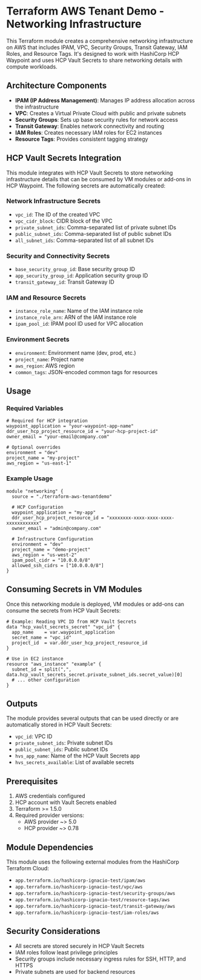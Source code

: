 # Terraform AWS Tenant Demo - Networking Infrastructure

This Terraform module creates a comprehensive networking infrastructure on AWS that includes IPAM, VPC, Security Groups, Transit Gateway, IAM Roles, and Resource Tags. It's designed to work with HashiCorp HCP Waypoint and uses HCP Vault Secrets to share networking details with compute workloads.

## Architecture Components

- **IPAM (IP Address Management)**: Manages IP address allocation across the infrastructure
- **VPC**: Creates a Virtual Private Cloud with public and private subnets
- **Security Groups**: Sets up base security rules for network access
- **Transit Gateway**: Enables network connectivity and routing
- **IAM Roles**: Creates necessary IAM roles for EC2 instances
- **Resource Tags**: Provides consistent tagging strategy

## HCP Vault Secrets Integration

This module integrates with HCP Vault Secrets to store networking infrastructure details that can be consumed by VM modules or add-ons in HCP Waypoint. The following secrets are automatically created:

### Network Infrastructure Secrets
- `vpc_id`: The ID of the created VPC
- `vpc_cidr_block`: CIDR block of the VPC
- `private_subnet_ids`: Comma-separated list of private subnet IDs
- `public_subnet_ids`: Comma-separated list of public subnet IDs
- `all_subnet_ids`: Comma-separated list of all subnet IDs

### Security and Connectivity Secrets
- `base_security_group_id`: Base security group ID
- `app_security_group_id`: Application security group ID
- `transit_gateway_id`: Transit Gateway ID

### IAM and Resource Secrets
- `instance_role_name`: Name of the IAM instance role
- `instance_role_arn`: ARN of the IAM instance role
- `ipam_pool_id`: IPAM pool ID used for VPC allocation

### Environment Secrets
- `environment`: Environment name (dev, prod, etc.)
- `project_name`: Project name
- `aws_region`: AWS region
- `common_tags`: JSON-encoded common tags for resources

## Usage

### Required Variables

```hcl
# Required for HCP integration
waypoint_application = "your-waypoint-app-name"
ddr_user_hcp_project_resource_id = "your-hcp-project-id"
owner_email = "your-email@company.com"

# Optional overrides
environment = "dev"
project_name = "my-project"
aws_region = "us-east-1"
```

### Example Usage

```hcl
module "networking" {
  source = "./terraform-aws-tenantdemo"
  
  # HCP Configuration
  waypoint_application = "my-app"
  ddr_user_hcp_project_resource_id = "xxxxxxxx-xxxx-xxxx-xxxx-xxxxxxxxxxxx"
  owner_email = "admin@company.com"
  
  # Infrastructure Configuration
  environment = "dev"
  project_name = "demo-project"
  aws_region = "us-west-2"
  ipam_pool_cidr = "10.0.0.0/8"
  allowed_ssh_cidrs = ["10.0.0.0/8"]
}
```

## Consuming Secrets in VM Modules

Once this networking module is deployed, VM modules or add-ons can consume the secrets from HCP Vault Secrets:

```hcl
# Example: Reading VPC ID from HCP Vault Secrets
data "hcp_vault_secrets_secret" "vpc_id" {
  app_name    = var.waypoint_application
  secret_name = "vpc_id"
  project_id  = var.ddr_user_hcp_project_resource_id
}

# Use in EC2 instance
resource "aws_instance" "example" {
  subnet_id = split(",", data.hcp_vault_secrets_secret.private_subnet_ids.secret_value)[0]
  # ... other configuration
}
```

## Outputs

The module provides several outputs that can be used directly or are automatically stored in HCP Vault Secrets:

- `vpc_id`: VPC ID
- `private_subnet_ids`: Private subnet IDs
- `public_subnet_ids`: Public subnet IDs
- `hvs_app_name`: Name of the HCP Vault Secrets app
- `hvs_secrets_available`: List of available secrets

## Prerequisites

1. AWS credentials configured
2. HCP account with Vault Secrets enabled
3. Terraform >= 1.5.0
4. Required provider versions:
   - AWS provider ~> 5.0
   - HCP provider ~> 0.78

## Module Dependencies

This module uses the following external modules from the HashiCorp Terraform Cloud:

- `app.terraform.io/hashicorp-ignacio-test/ipam/aws`
- `app.terraform.io/hashicorp-ignacio-test/vpc/aws`
- `app.terraform.io/hashicorp-ignacio-test/security-groups/aws`
- `app.terraform.io/hashicorp-ignacio-test/resource-tags/aws`
- `app.terraform.io/hashicorp-ignacio-test/transit-gateway/aws`
- `app.terraform.io/hashicorp-ignacio-test/iam-roles/aws`

## Security Considerations

- All secrets are stored securely in HCP Vault Secrets
- IAM roles follow least privilege principles
- Security groups include necessary ingress rules for SSH, HTTP, and HTTPS
- Private subnets are used for backend resources 